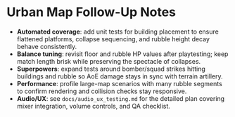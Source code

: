 # Urban Map Follow-Up Notes

- **Automated coverage**: add unit tests for building placement to ensure flattened platforms, collapse sequencing, and rubble height decay behave consistently.
- **Balance tuning**: revisit floor and rubble HP values after playtesting; keep match length brisk while preserving the spectacle of collapses.
- **Superpowers**: expand tests around bomber/squad strikes hitting buildings and rubble so AoE damage stays in sync with terrain artillery.
- **Performance**: profile large-map scenarios with many rubble segments to confirm rendering and collision checks stay responsive.
- **Audio/UX**: see `docs/audio_ux_testing.md` for the detailed plan covering mixer integration, volume controls, and QA checklist.

